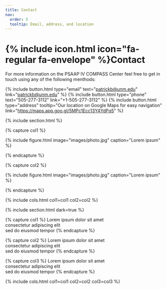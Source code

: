 ```yaml
---
title: Contact
nav:
  order: 5
  tooltip: Email, address, and location
---
```


# {% include icon.html icon="fa-regular fa-envelope" %}Contact

For more information on the PSAAP IV COMPASS Center feel free to get in touch using any of the following menthods: 

{%
  include button.html
  type="email"
  text="patrickb@unm.edu"
  link="patrickb@unm.edu"
%}
{%
  include button.html
  type="phone"
  text="505-277-3112"
  link="+1-505-277-3112"
%}
{%
  include button.html
  type="address"
  tooltip="Our location on Google Maps for easy navigation"
  link="https://maps.app.goo.gl/5MPc1Ecc13Y4YdPq5"
%}

{% include section.html %}

{% capture col1 %}

{%
  include figure.html
  image="images/photo.jpg"
  caption="Lorem ipsum"
%}

{% endcapture %}

{% capture col2 %}

{%
  include figure.html
  image="images/photo.jpg"
  caption="Lorem ipsum"
%}

{% endcapture %}

{% include cols.html col1=col1 col2=col2 %}

{% include section.html dark=true %}

{% capture col1 %}
Lorem ipsum dolor sit amet  
consectetur adipiscing elit  
sed do eiusmod tempor
{% endcapture %}

{% capture col2 %}
Lorem ipsum dolor sit amet  
consectetur adipiscing elit  
sed do eiusmod tempor
{% endcapture %}

{% capture col3 %}
Lorem ipsum dolor sit amet  
consectetur adipiscing elit  
sed do eiusmod tempor
{% endcapture %}

{% include cols.html col1=col1 col2=col2 col3=col3 %}

